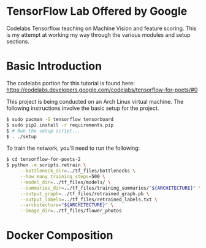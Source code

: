 # TensorFlow Lab Offered by Google
Codelabs Tensorflow teaching on Machine Vision and feature scoring.
This is my attempt at working my way through the various modules and setup sections.

# Basic Introduction
The codelabs portion for this tutorial is found here:
https://codelabs.developers.google.com/codelabs/tensorflow-for-poets/#0

This project is being conducted on an Arch Linux virtual machine. The following instructions involve the basic setup for the project.
```bash
$ sudo pacman -S tensorflow tensorboard
$ sudo pip2 install -r requirements.pip
$ # Run the setup script...
$ . ./setup
```

To train the network, you'll need to run the following:

```bash
$ cd tensorflow-for-poets-2
$ python -m scripts.retrain \
  	 --bottleneck_dir=../tf_files/bottlenecks \
	 --how_many_training_steps=500 \
	 --model_dir=../tf_files/models/ \
	 --summaries_dir=../tf_files/training_summaries/"${ARCHITECTURE}" \
	 --output_graph=../tf_files/retrained_graph.pb \
	 --output_labels=../tf_files/retrained_labels.txt \
	 --architecture="${ARCHITECTURE}" \
	 --image_dir=../tf_files/flower_photos
```

# Docker Composition


